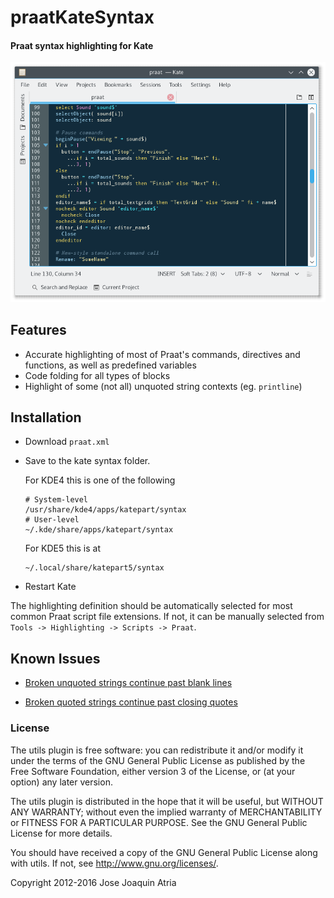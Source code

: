 # praatKateSyntax

#### Praat syntax highlighting for Kate

![Graphic sample](highlighted_praat.png)

## Features
* Accurate highlighting of most of Praat's commands,
  directives and functions, as well as predefined
  variables
* Code folding for all types of blocks
* Highlight of some (not all) unquoted string contexts (eg. `printline`)

## Installation

* Download `praat.xml`
* Save to the kate syntax folder. 

  For KDE4 this is one of the following
 
      # System-level
      /usr/share/kde4/apps/katepart/syntax  
      # User-level
      ~/.kde/share/apps/katepart/syntax

  For KDE5 this is at

      ~/.local/share/katepart5/syntax

* Restart Kate

The highlighting definition should be automatically selected for most
common Praat script file extensions. If not, it can be manually
selected from `Tools -> Highlighting -> Scripts -> Praat`.

## Known Issues

* [Broken unquoted strings continue past blank lines](https://github.com/jjatria/praatKateSyntax/issues/2)

* [Broken quoted strings continue past closing quotes](https://github.com/jjatria/praatKateSyntax/issues/3)

### License

The utils plugin is free software: you can redistribute it
and/or modify it under the terms of the GNU General Public
License as published by the Free Software Foundation, either
version 3 of the License, or (at your option) any later version.

The utils plugin is distributed in the hope that it will be
useful, but WITHOUT ANY WARRANTY; without even the implied warranty
of MERCHANTABILITY or FITNESS FOR A PARTICULAR PURPOSE. See the
GNU General Public License for more details.

You should have received a copy of the GNU General Public License
along with utils. If not, see <http://www.gnu.org/licenses/>.

Copyright 2012-2016 Jose Joaquin Atria
